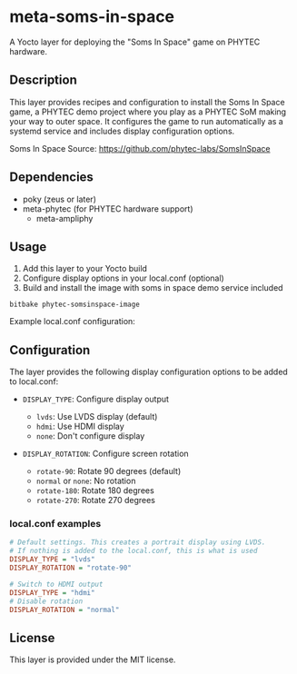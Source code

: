 # meta-soms-in-space

A Yocto layer for deploying the "Soms In Space" game on PHYTEC hardware.

## Description

This layer provides recipes and configuration to install the Soms In Space game, a PHYTEC demo project where you play as a PHYTEC SoM making your way to outer space. It configures the game to run automatically as a systemd service and includes display configuration options.

Soms In Space Source: https://github.com/phytec-labs/SomsInSpace

## Dependencies

* poky (zeus or later)
* meta-phytec (for PHYTEC hardware support)
  * meta-ampliphy

## Usage

1. Add this layer to your Yocto build
2. Configure display options in your local.conf (optional)
3. Build and install the image with soms in space demo service included

```
bitbake phytec-somsinspace-image
```

Example local.conf configuration:

## Configuration

The layer provides the following display configuration options to be added to local.conf:

* `DISPLAY_TYPE`: Configure display output
  * `lvds`: Use LVDS display (default)
  * `hdmi`: Use HDMI display
  * `none`: Don't configure display

* `DISPLAY_ROTATION`: Configure screen rotation
  * `rotate-90`: Rotate 90 degrees (default)
  * `normal` or `none`: No rotation
  * `rotate-180`: Rotate 180 degrees
  * `rotate-270`: Rotate 270 degrees

### local.conf examples

``` ini
# Default settings. This creates a portrait display using LVDS.
# If nothing is added to the local.conf, this is what is used
DISPLAY_TYPE = "lvds"
DISPLAY_ROTATION = "rotate-90"

# Switch to HDMI output
DISPLAY_TYPE = "hdmi"
# Disable rotation
DISPLAY_ROTATION = "normal"
```

## License

This layer is provided under the MIT license.
